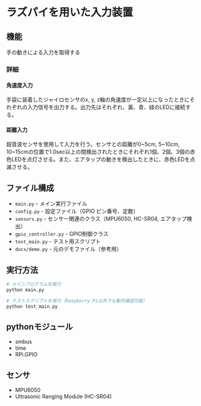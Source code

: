 # ラズパイを用いた入力装置

## 機能
手の動きによる入力を取得する

### 詳細
#### 角速度入力
手袋に装着したジャイロセンサのx, y, z軸の角速度が一定以上になったときにそれぞれの入力信号を出力する。出力先はそれぞれ、黃、青、緑のLEDに接続する。
#### 距離入力
超音波センサを使用して入力を行う。センサとの距離が0~5cm, 5~10cm, 10~15cmの位置で1.0sec以上の間検出されたときにそれぞれ1個、2個、3個の赤色LEDを点灯させる。また、エアタップの動きを検出したときに、赤色LEDを点滅させる。

## ファイル構成
- `main.py` - メイン実行ファイル
- `config.py` - 設定ファイル（GPIO ピン番号、定数）
- `sensors.py` - センサー関連のクラス（MPU6050, HC-SR04, エアタップ検出）
- `gpio_controller.py` - GPIO制御クラス
- `test_main.py` - テスト用スクリプト
- `docx/demo.py` - 元のデモファイル（参考用）

## 実行方法
```bash
# メインプログラムを実行
python main.py

# テストスクリプトを実行（Raspberry Pi以外でも動作確認可能）
python test_main.py
```

## pythonモジュール
- smbus
- time
- RPi.GPIO

## センサ
- MPU6050
- Ultrasonic Ranging Module (HC-SR04)